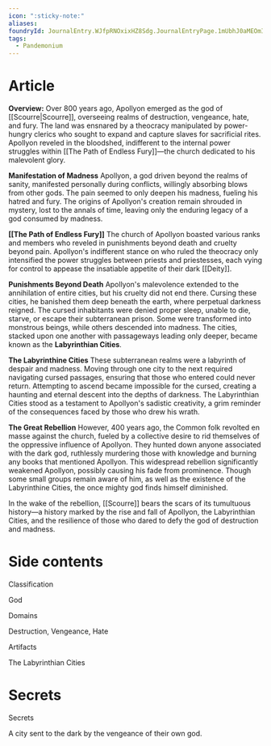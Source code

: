 ```yaml
---
icon: ":sticky-note:"
aliases: 
foundryId: JournalEntry.WJfpRNOxixHZ8Sdg.JournalEntryPage.1mUbhJ0aMEOmI6JQ
tags:
  - Pandemonium
---
```


# Article
**Overview:** Over 800 years ago, Apollyon emerged as the god of [[Scourre|Scourre]], overseeing realms of destruction, vengeance, hate, and fury. The land was ensnared by a theocracy manipulated by power-hungry clerics who sought to expand and capture slaves for sacrificial rites. Apollyon reveled in the bloodshed, indifferent to the internal power struggles within [[The Path of Endless Fury]]—the church dedicated to his malevolent glory.  

**Manifestation of Madness** Apollyon, a god driven beyond the realms of sanity, manifested personally during conflicts, willingly absorbing blows from other gods. The pain seemed to only deepen his madness, fueling his hatred and fury. The origins of Apollyon's creation remain shrouded in mystery, lost to the annals of time, leaving only the enduring legacy of a god consumed by madness.  

**[[The Path of Endless Fury]]** The church of Apollyon boasted various ranks and members who reveled in punishments beyond death and cruelty beyond pain. Apollyon's indifferent stance on who ruled the theocracy only intensified the power struggles between priests and priestesses, each vying for control to appease the insatiable appetite of their dark [[Deity]].  

**Punishments Beyond Death** Apollyon's malevolence extended to the annihilation of entire cities, but his cruelty did not end there. Cursing these cities, he banished them deep beneath the earth, where perpetual darkness reigned. The cursed inhabitants were denied proper sleep, unable to die, starve, or escape their subterranean prison. Some were transformed into monstrous beings, while others descended into madness. The cities, stacked upon one another with passageways leading only deeper, became known as the **Labyrinthian Cities**.  

**The Labyrinthine Cities** These subterranean realms were a labyrinth of despair and madness. Moving through one city to the next required navigating cursed passages, ensuring that those who entered could never return. Attempting to ascend became impossible for the cursed, creating a haunting and eternal descent into the depths of darkness. The Labyrinthian Cities stood as a testament to Apollyon's sadistic creativity, a grim reminder of the consequences faced by those who drew his wrath.  

**The Great Rebellion** However, 400 years ago, the Common folk revolted en masse against the church, fueled by a collective desire to rid themselves of the oppressive influence of Apollyon. They hunted down anyone associated with the dark god, ruthlessly murdering those with knowledge and burning any books that mentioned Apollyon. This widespread rebellion significantly weakened Apollyon, possibly causing his fade from prominence. Though some small groups remain aware of him, as well as the existence of the Labyrinthine Cities, the once mighty god finds himself diminished.  

In the wake of the rebellion, [[Scourre]] bears the scars of its tumultuous history—a history marked by the rise and fall of Apollyon, the Labyrinthian Cities, and the resilience of those who dared to defy the god of destruction and madness.


# Side contents
Classification

God

Domains

Destruction, Vengeance, Hate

Artifacts

The Labyrinthian Cities


# Secrets
Secrets

A city sent to the dark by the vengeance of their own god.